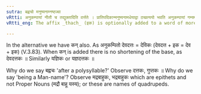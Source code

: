 ```yaml
---
sutra: बह्वचो मनुष्यनाम्नष्ठज्वा
vRtti: अनुकम्पायां नीतौ च तद्युक्तादिति वर्त्तते । प्रातिपदिकान्मनुष्यनामधेयाद्वा ठच्प्रत्ययो भवति अनुकम्पायां गम्यमानायां नीतौ च ॥
vRtti_eng: The affix _thach_ (इक) is optionally added to a word of more than two syllables, being the name of a human being, as an expression of compassion, or of courtesy joined with compassion.

---
```

In the alternative we have कन् also. As अनुकम्पितो देवदत्तः = देविकः (देवदत्त + इक = देव + इक) (V.3.83). When कन् is added there is no shortening of the base, as देवदत्तकः ॥ Similarly यज्ञिकः or यज्ञदत्तकः ॥

Why do we say बह्वचः 'after a polysyllable?' Observe दत्तकः, गुप्तकः ॥ Why do we say 'being a Man-name'? Observe मद्रबाहुकः, भद्रबाहुकः which are epithets and not Proper Nouns (मद्रौ बाहू यस्य); or these are names of quadrupeds.